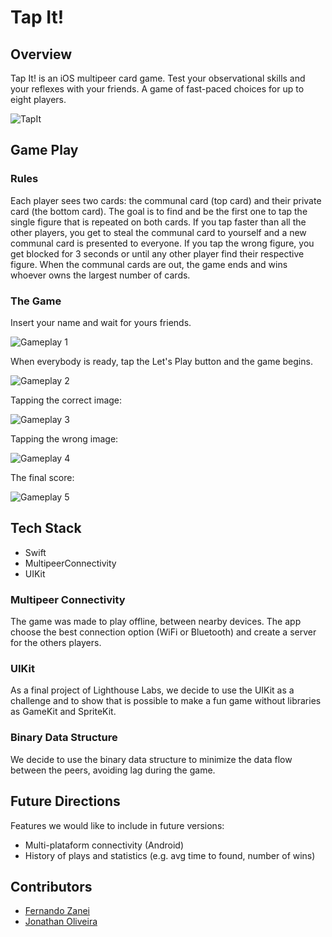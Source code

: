 # Tap It!

## Overview
Tap It! is an iOS multipeer card game.
Test your observational skills and your reflexes with your friends. A game of fast-paced choices for up to eight players.

![TapIt](Documentation/TapIt.png)

## Game Play

### Rules

Each player sees two cards: the communal card (top card) and their private card (the bottom card). The goal is to find and be the first one to tap the single figure that is repeated on both cards. If you tap faster than all the other players, you get to steal the communal card to yourself and a new communal card is presented to everyone. If you tap the wrong figure, you get blocked for 3 seconds or until any other player find their respective figure. When the communal cards are out, the game ends and wins whoever owns the largest number of cards.

### The Game

Insert your name and wait for yours friends.

![Gameplay 1](Documentation/Gameplay_1.gif)

When everybody is ready, tap the Let's Play button and the game begins.

![Gameplay 2](Documentation/Gameplay_2.gif)

Tapping the correct image:

![Gameplay 3](Documentation/Gameplay_3.gif)

Tapping the wrong image:

![Gameplay 4](Documentation/Gameplay_4.gif)

The final score:

![Gameplay 5](Documentation/Gameplay_5.png)

## Tech Stack

* Swift
* MultipeerConnectivity
* UIKit

### Multipeer Connectivity

The game was made to play offline, between nearby devices. The app choose the best connection option (WiFi or Bluetooth) and create a server for the others players.

### UIKit

As a final project of Lighthouse Labs, we decide to use the UIKit as a challenge and to show that is possible to make a fun game without libraries as GameKit and SpriteKit.

### Binary Data Structure

We decide to use the binary data structure to minimize the data flow between the peers, avoiding lag during the game.

## Future Directions

Features we would like to include in future versions:
* Multi-plataform connectivity (Android)
* History of plays and statistics (e.g. avg time to found, number of wins)


## Contributors
* [Fernando Zanei](https://github.com/fernandozanei)
* [Jonathan Oliveira](https://github.com/jonthejon)
